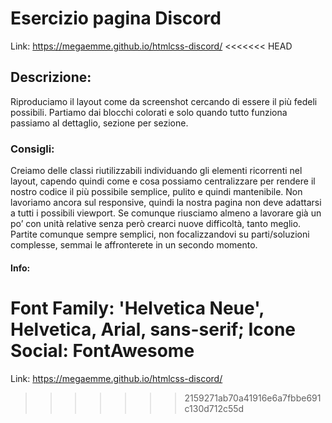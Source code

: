 # Esercizio pagina Discord

Link: https://megaemme.github.io/htmlcss-discord/
<<<<<<< HEAD
## Descrizione:
Riproduciamo il layout come da screenshot cercando di essere il più fedeli possibili.
Partiamo dai blocchi colorati e solo quando tutto funziona passiamo al dettaglio, sezione per sezione.

### Consigli:
Creiamo delle classi riutilizzabili individuando gli elementi ricorrenti nel layout, capendo quindi come e cosa possiamo centralizzare per rendere il nostro codice il più possibile semplice, pulito e quindi mantenibile.
Non lavoriamo ancora sul responsive, quindi la nostra pagina non deve adattarsi a tutti i possibili viewport. Se comunque riusciamo almeno a lavorare già un po’ con unità relative senza però crearci nuove difficoltà, tanto meglio.
Partite comunque sempre semplici, non focalizzandovi su parti/soluzioni complesse, semmai le affronterete in un secondo momento.

#### Info:
Font Family: 'Helvetica Neue', Helvetica, Arial, sans-serif;
Icone Social: FontAwesome
=======

Link: https://megaemme.github.io/htmlcss-discord/
>>>>>>> 2159271ab70a41916e6a7fbbe691c130d712c55d
